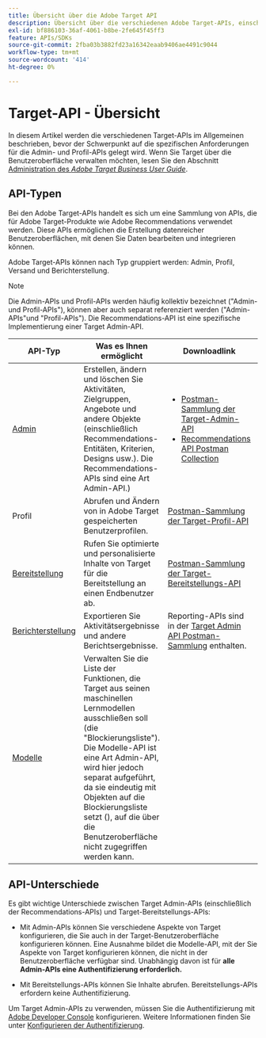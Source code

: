 ```yaml
---
title: Übersicht über die Adobe Target API
description: Übersicht über die verschiedenen Adobe Target-APIs, einschließlich Versand-API, Reporting-API, Admin-API, Profil-API, Recommendations-API und Links zu Postman-Sammlungen.
exl-id: bf886103-36af-4061-b8be-2fe645f45ff3
feature: APIs/SDKs
source-git-commit: 2fba03b3882fd23a16342eaab9406ae4491c9044
workflow-type: tm+mt
source-wordcount: '414'
ht-degree: 0%

---
```


# Target-API - Übersicht

In diesem Artikel werden die verschiedenen Target-APIs im Allgemeinen beschrieben, bevor der Schwerpunkt auf die spezifischen Anforderungen für die Admin- und Profil-APIs gelegt wird. Wenn Sie Target über die Benutzeroberfläche verwalten möchten, lesen Sie den Abschnitt [Administration des *Adobe Target Business User Guide*](https://experienceleague.adobe.com/docs/target/using/administer/administrating-target.html?lang=en).

## API-Typen

Bei den Adobe Target-APIs handelt es sich um eine Sammlung von APIs, die für Adobe Target-Produkte wie Adobe Recommendations verwendet werden. Diese APIs ermöglichen die Erstellung datenreicher Benutzeroberflächen, mit denen Sie Daten bearbeiten und integrieren können.

Adobe Target-APIs können nach Typ gruppiert werden: Admin, Profil, Versand und Berichterstellung.

>[!NOTE]
>
>Die Admin-APIs und Profil-APIs werden häufig kollektiv bezeichnet (&quot;Admin- und Profil-APIs&quot;), können aber auch separat referenziert werden (&quot;Admin-APIs&quot;und &quot;Profil-APIs&quot;). Die Recommendations-API ist eine spezifische Implementierung einer Target Admin-API.

| API-Typ | Was es Ihnen ermöglicht | Downloadlink | Weitere hilfreiche Links |
| --- | --- | --- |--- |
| [Admin](../administer/admin-api/admin-api-overview-new.md) | Erstellen, ändern und löschen Sie Aktivitäten, Zielgruppen, Angebote und andere Objekte (einschließlich Recommendations-Entitäten, Kriterien, Designs usw.). Die Recommendations-APIs sind eine Art Admin-API.) | <UL><li>[Postman-Sammlung der Target-Admin-API](https://developers.adobetarget.com/api/#admin-postman-collection)</li><li>[Recommendations API Postman Collection](https://developer.adobe.com/target/administer/recommendations-api/#section/Postman)</li></UL> | [Verwenden von Recommendations-APIs](../before-administer/recs-api/overview.md) |
| Profil | Abrufen und Ändern von in Adobe Target gespeicherten Benutzerprofilen. | [Postman-Sammlung der Target-Profil-API](https://developers.adobetarget.com/api/#profiles) |  |
| [Bereitstellung](../implement/delivery-api/overview.md) | Rufen Sie optimierte und personalisierte Inhalte von Target für die Bereitstellung an einen Endbenutzer ab. | [Postman-Sammlung der Target-Bereitstellungs-API](/help/dev/before-implement/delivery-api-overview/getting-started.md#postman) |  |
| [Berichterstellung](../administer/admin-api/admin-api-overview-new.md) | Exportieren Sie Aktivitätsergebnisse und andere Berichtsergebnisse. | Reporting-APIs sind in der [Target Admin API Postman-Sammlung](https://developers.adobetarget.com/api/#admin-postman-collection) enthalten. |  |
| [Modelle](../administer/models-api/models-api-overview.md) | Verwalten Sie die Liste der Funktionen, die Target aus seinen maschinellen Lernmodellen ausschließen soll (die &quot;Blockierungsliste&quot;). Die Modelle-API ist eine Art Admin-API, wird hier jedoch separat aufgeführt, da sie eindeutig mit Objekten auf die Blockierungsliste setzt (), auf die über die Benutzeroberfläche nicht zugegriffen werden kann. |  |  |

## API-Unterschiede

Es gibt wichtige Unterschiede zwischen Target Admin-APIs (einschließlich der Recommendations-APIs) und Target-Bereitstellungs-APIs:

* Mit Admin-APIs können Sie verschiedene Aspekte von Target konfigurieren, die Sie auch in der Target-Benutzeroberfläche konfigurieren können. Eine Ausnahme bildet die Modelle-API, mit der Sie Aspekte von Target konfigurieren können, die nicht in der Benutzeroberfläche verfügbar sind. Unabhängig davon ist für **alle Admin-APIs eine Authentifizierung erforderlich.**

* Mit Bereitstellungs-APIs können Sie Inhalte abrufen. Bereitstellungs-APIs erfordern keine Authentifizierung.

Um Target Admin-APIs zu verwenden, müssen Sie die Authentifizierung mit [Adobe Developer Console](https://developer.adobe.com/console/home) konfigurieren. Weitere Informationen finden Sie unter [Konfigurieren der Authentifizierung](../before-administer/configure-authentication.md).
